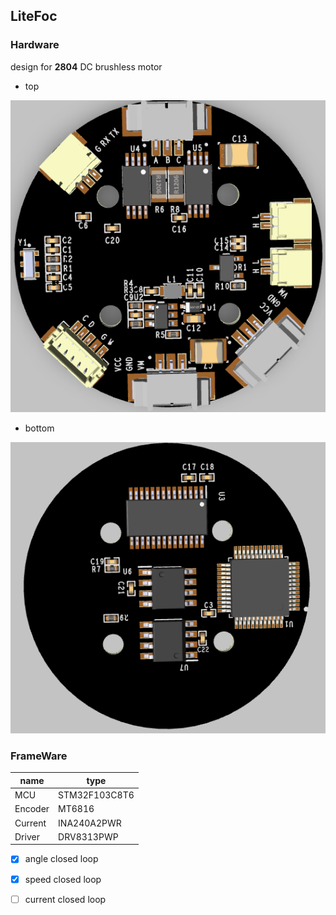 ## LiteFoc

### Hardware

design for **2804** DC brushless motor

- top

![image-20250111134646481](doc/top.png)

- bottom

![image-20250111134609845](doc/bottom.png)

### FrameWare

| name    | type          |
| ------- | ------------- |
| MCU     | STM32F103C8T6 |
| Encoder | MT6816        |
| Current | INA240A2PWR   |
| Driver  | DRV8313PWP    |

- [x] angle closed loop
- [x] speed closed loop
- [ ] current closed loop

 